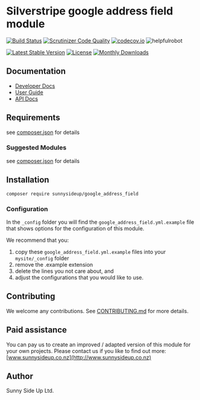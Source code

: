 # Silverstripe google address field module
[![Build Status](https://travis-ci.org/sunnysideup/silverstripe-google_address_field.svg?branch=master)](https://travis-ci.org/sunnysideup/silverstripe-google_address_field)
[![Scrutinizer Code Quality](https://scrutinizer-ci.com/g/sunnysideup/silverstripe-google_address_field/badges/quality-score.png?b=master)](https://scrutinizer-ci.com/g/sunnysideup/silverstripe-google_address_field/?branch=master)
[![codecov.io](https://codecov.io/github/sunnysideup/silverstripe-google_address_field/coverage.svg?branch=master)](https://codecov.io/github/sunnysideup/silverstripe-google_address_field?branch=master)
![helpfulrobot](https://helpfulrobot.io/sunnysideup/google_address_field/badge)

[![Latest Stable Version](https://poser.pugx.org/sunnysideup/google_address_field/version)](https://packagist.org/packages/sunnysideup/google_address_field)
[![License](https://poser.pugx.org/sunnysideup/google_address_field/license)](https://packagist.org/packages/sunnysideup/google_address_field)
[![Monthly Downloads](https://poser.pugx.org/sunnysideup/google_address_field/d/monthly)](https://packagist.org/packages/sunnysideup/google_address_field)


## Documentation



 * [Developer Docs](docs/en/INDEX.md)
 * [User Guide](docs/en/userguide.md)
 * [API Docs](http://docs.ssmods.com/sunnysideup/google_address_field/)

## Requirements



see [composer.json](composer.json) for details

### Suggested Modules



see [composer.json](composer.json) for details


## Installation


```
composer require sunnysideup/google_address_field
```

### Configuration



In the `_config` folder you will find the `google_address_field.yml.example`
file that shows options for the configuration of this module.

We recommend that you:

  1. copy these `google_address_field.yml.example` files into your
`mysite/_config` folder
  2. remove the .example extension
  3. delete the lines you not care about, and
  4. adjust the configurations that you would like to use.


## Contributing



We welcome any contributions. See [CONTRIBUTING.md](CONTRIBUTING.md) for more details.

## Paid assistance



You can pay us to create an improved / adapted version of this module for your own projects.  Please contact us if you like to find out more: [www.sunnysideup.co.nz](http://www.sunnysideup.co.nz)

## Author



Sunny Side Up Ltd.
